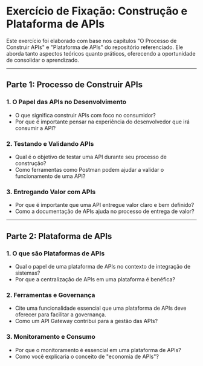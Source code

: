 # Exercício de Fixação: Construção e Plataforma de APIs

Este exercício foi elaborado com base nos capítulos "O Processo de Construir APIs" e "Plataforma de APIs" do repositório referenciado. Ele aborda tanto aspectos teóricos quanto práticos, oferecendo a oportunidade de consolidar o aprendizado.

---

## **Parte 1: Processo de Construir APIs**

### 1. O Papel das APIs no Desenvolvimento
- O que significa construir APIs com foco no consumidor?
- Por que é importante pensar na experiência do desenvolvedor que irá consumir a API?

### 2. Testando e Validando APIs
- Qual é o objetivo de testar uma API durante seu processo de construção?
- Como ferramentas como Postman podem ajudar a validar o funcionamento de uma API?

### 3. Entregando Valor com APIs
- Por que é importante que uma API entregue valor claro e bem definido?
- Como a documentação de APIs ajuda no processo de entrega de valor?

---

## **Parte 2: Plataforma de APIs**

### 1. O que são Plataformas de APIs
- Qual o papel de uma plataforma de APIs no contexto de integração de sistemas?
- Por que a centralização de APIs em uma plataforma é benéfica?

### 2. Ferramentas e Governança
- Cite uma funcionalidade essencial que uma plataforma de APIs deve oferecer para facilitar a governança.
- Como um API Gateway contribui para a gestão das APIs?

### 3. Monitoramento e Consumo
- Por que o monitoramento é essencial em uma plataforma de APIs?
- Como você explicaria o conceito de "economia de APIs"?
